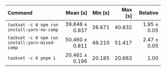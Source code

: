 | Command | Mean [s] | Min [s] | Max [s] | Relative |
|:---|---:|---:|---:|---:|
| `taskset -c 0 npm run install:yarn-no-comp` | 39.848 ± 0.937 | 38.671 | 40.832 | 1.95 ± 0.05 |
| `taskset -c 0 npm run install:yarn-mixed-comp` | 50.460 ± 0.811 | 49.210 | 51.417 | 2.47 ± 0.05 |
| `taskset -c 0 pnpm i` | 20.461 ± 0.196 | 20.185 | 20.663 | 1.00 |
